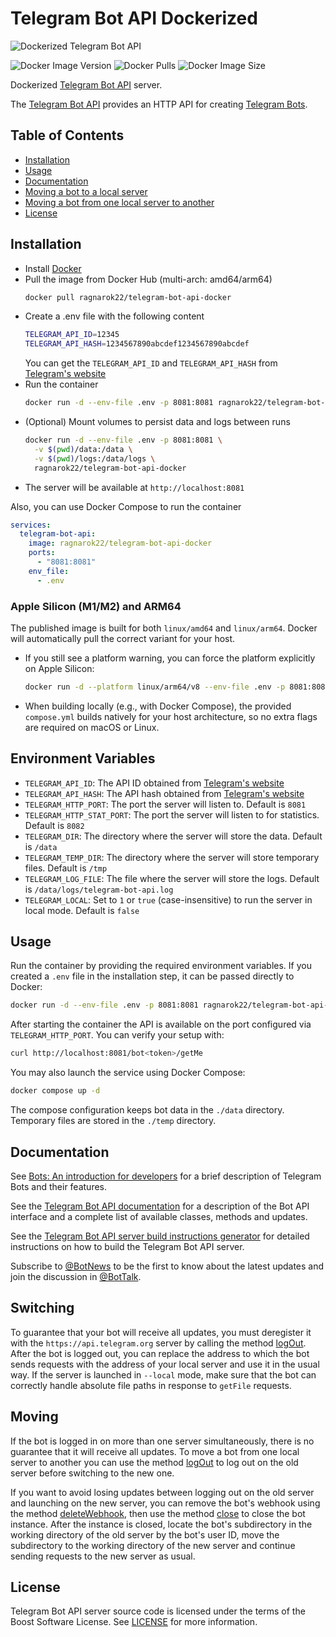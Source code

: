 # Telegram Bot API Dockerized
![Dockerized Telegram Bot API](https://github.com/ragnarok22/telegram-bot-api-docker/assets/8838803/546002cc-ab83-494e-8c57-c1e5d18246c9)

![Docker Image Version](https://img.shields.io/docker/v/ragnarok22/telegram-bot-api-docker)
![Docker Pulls](https://img.shields.io/docker/pulls/ragnarok22/telegram-bot-api-docker)
![Docker Image Size](https://img.shields.io/docker/image-size/ragnarok22/telegram-bot-api-docker)

Dockerized [Telegram Bot API](https://github.com/tdlib/telegram-bot-api) server.

The [Telegram Bot API](https://github.com/tdlib/telegram-bot-api) provides an HTTP API for creating [Telegram Bots](https://core.telegram.org/bots).

## Table of Contents
- [Installation](#installation)
- [Usage](#usage)
- [Documentation](#documentation)
- [Moving a bot to a local server](#switching)
- [Moving a bot from one local server to another](#moving)
- [License](#license)

## Installation

- Install [Docker](https://docs.docker.com/get-docker/)
- Pull the image from Docker Hub (multi-arch: amd64/arm64)
  ```bash
  docker pull ragnarok22/telegram-bot-api-docker
  ```
- Create a .env file with the following content
  ```bash
  TELEGRAM_API_ID=12345
  TELEGRAM_API_HASH=1234567890abcdef1234567890abcdef
  ```
  You can get the `TELEGRAM_API_ID` and `TELEGRAM_API_HASH` from [Telegram's website](https://my.telegram.org)
- Run the container
  ```bash
  docker run -d --env-file .env -p 8081:8081 ragnarok22/telegram-bot-api-docker
  ```
- (Optional) Mount volumes to persist data and logs between runs
  ```bash
  docker run -d --env-file .env -p 8081:8081 \
    -v $(pwd)/data:/data \
    -v $(pwd)/logs:/data/logs \
    ragnarok22/telegram-bot-api-docker
  ```
- The server will be available at `http://localhost:8081`

Also, you can use Docker Compose to run the container
```yaml
services:
  telegram-bot-api:
    image: ragnarok22/telegram-bot-api-docker
    ports:
      - "8081:8081"
    env_file:
      - .env
```

### Apple Silicon (M1/M2) and ARM64

The published image is built for both `linux/amd64` and `linux/arm64`. Docker will automatically pull the correct variant for your host.

- If you still see a platform warning, you can force the platform explicitly on Apple Silicon:
  ```bash
  docker run -d --platform linux/arm64/v8 --env-file .env -p 8081:8081 ragnarok22/telegram-bot-api-docker
  ```

- When building locally (e.g., with Docker Compose), the provided `compose.yml` builds natively for your host architecture, so no extra flags are required on macOS or Linux.

## Environment Variables

- `TELEGRAM_API_ID`: The API ID obtained from [Telegram's website](https://my.telegram.org)
- `TELEGRAM_API_HASH`: The API hash obtained from [Telegram's website](https://my.telegram.org)
- `TELEGRAM_HTTP_PORT`: The port the server will listen to. Default is `8081`
- `TELEGRAM_HTTP_STAT_PORT`: The port the server will listen to for statistics. Default is `8082`
- `TELEGRAM_DIR`: The directory where the server will store the data. Default is `/data`
- `TELEGRAM_TEMP_DIR`: The directory where the server will store temporary files. Default is `/tmp`
- `TELEGRAM_LOG_FILE`: The file where the server will store the logs. Default is `/data/logs/telegram-bot-api.log`
- `TELEGRAM_LOCAL`: Set to `1` or `true` (case-insensitive) to run the server in local mode. Default is `false`

## Usage
Run the container by providing the required environment variables. If you created
a `.env` file in the installation step, it can be passed directly to Docker:

```bash
docker run -d --env-file .env -p 8081:8081 ragnarok22/telegram-bot-api-docker
```

After starting the container the API is available on the port configured via `TELEGRAM_HTTP_PORT`. You can verify your setup with:

```bash
curl http://localhost:8081/bot<token>/getMe
```

You may also launch the service using Docker Compose:

```bash
docker compose up -d
```

The compose configuration keeps bot data in the `./data` directory.
Temporary files are stored in the `./temp` directory.

## Documentation

See [Bots: An introduction for developers](https://core.telegram.org/bots) for a brief description of Telegram Bots and their features.

See the [Telegram Bot API documentation](https://core.telegram.org/bots/api) for a description of the Bot API interface and a complete list of available classes, methods and updates.

See the [Telegram Bot API server build instructions generator](https://tdlib.github.io/telegram-bot-api/build.html) for detailed instructions on how to build the Telegram Bot API server.

Subscribe to [@BotNews](https://t.me/botnews) to be the first to know about the latest updates and join the discussion in [@BotTalk](https://t.me/bottalk).

## Switching

To guarantee that your bot will receive all updates, you must deregister it with the `https://api.telegram.org` server by calling the method [logOut](https://core.telegram.org/bots/api#logout).
After the bot is logged out, you can replace the address to which the bot sends requests with the address of your local server and use it in the usual way.
If the server is launched in `--local` mode, make sure that the bot can correctly handle absolute file paths in response to `getFile` requests.

## Moving

If the bot is logged in on more than one server simultaneously, there is no guarantee that it will receive all updates.
To move a bot from one local server to another you can use the method [logOut](https://core.telegram.org/bots/api#logout) to log out on the old server before switching to the new one.

If you want to avoid losing updates between logging out on the old server and launching on the new server, you can remove the bot's webhook using the method
[deleteWebhook](https://core.telegram.org/bots/api#deletewebhook), then use the method [close](https://core.telegram.org/bots/api#close) to close the bot instance.
After the instance is closed, locate the bot's subdirectory in the working directory of the old server by the bot's user ID, move the subdirectory to the working directory of the new server
and continue sending requests to the new server as usual.

## License

Telegram Bot API server source code is licensed under the terms of the Boost Software License. See [LICENSE](http://www.boost.org/LICENSE_1_0.txt) for more information.
